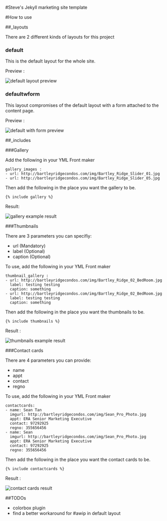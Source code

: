 #Steve's Jekyll marketing site template


#How to use

##_layouts

There are 2 different kinds of layouts for this project

### default

This is the default layout for the whole site.

Preview :

![default layout preview](http://i.imgur.com/Y1psZLb.png)

### defaultwform

This layout compromises of the default layout with a form attached to the content page.

Preview :

![default with form preview](http://i.imgur.com/GwneGnm.png)


##_includes

###Gallery

Add the following in your YML Front maker

    gallery_images :
    - url: http://bartleyridgecondos.com/img/Bartley_Ridge_Slider_01.jpg
    - url: http://bartleyridgecondos.com/img/Bartley_Ridge_Slider_05.jpg

Then add the following in the place you want the gallery to be.

    {% include gallery %}

Result:

![gallery example result](http://i.imgur.com/DkgVQP9.png)


###Thumbnails

There are 3 parameters you can specifiy:

- url (Mandatory)
- label (Optional)
- caption (Optional)

To use, add the following in your YML Front maker

    thumbnail_gallery :
    - url: http://bartleyridgecondos.com/img/Bartley_Ridge_02_BedRoom.jpg
      label: testing testing
      caption: something
    - url: http://bartleyridgecondos.com/img/Bartley_Ridge_02_BedRoom.jpg
      label: testing testing
      caption: something

Then add the following in the place you want the thumbnails to be.

    {% include thumbnails %}

Result :

![thumbnails example result](http://i.imgur.com/z50FnF2.png)

###Contact cards

There are 4 parameters you can provide:

- name
- appt
- contact
- regno


To use, add the following in your YML Front maker

    contactcards:
    - name: Sean Tan
      imgurl: http://bartleyridgecondos.com/img/Sean_Pro_Photo.jpg
      appt: ERA Senior Marketing Executive
      contact: 97292925
      regno: 355656456
    - name: Sean
      imgurl: http://bartleyridgecondos.com/img/Sean_Pro_Photo.jpg
      appt: ERA Senior Marketing Executive
      contact: 97292925
      regno: 355656456

Then add the following in the place you want the contact cards to be.

    {% include contactcards %}

Result :

![contact cards result](http://i.imgur.com/yJTus8O.png)

##TODOs

- colorbox plugin
- find a better workaround for #awip in default layout
